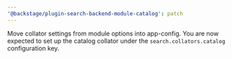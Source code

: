 ```yaml
---
'@backstage/plugin-search-backend-module-catalog': patch
---
```


Move collator settings from module options into app-config. You are now expected to set up the catalog collator under the `search.collators.catalog` configuration key.
